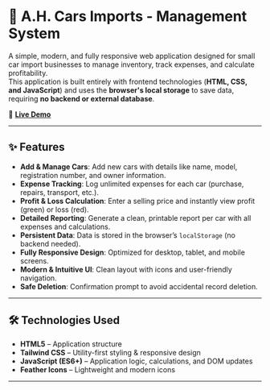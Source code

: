 # 🚗 A.H. Cars Imports - Management System

A simple, modern, and fully responsive web application designed for small car import businesses to manage inventory, track expenses, and calculate profitability.  
This application is built entirely with frontend technologies (**HTML, CSS, and JavaScript**) and uses the **browser's local storage** to save data, requiring **no backend or external database**.  

🔗 **[Live Demo](https://mmnayon00.github.io/A.H.-Cars-Imports--Management-System/)** <!-- Replace with your actual GitHub Pages link -->

---

## ✨ Features

- **Add & Manage Cars**: Add new cars with details like name, model, registration number, and owner information.  
- **Expense Tracking**: Log unlimited expenses for each car (purchase, repairs, transport, etc.).  
- **Profit & Loss Calculation**: Enter a selling price and instantly view profit (green) or loss (red).  
- **Detailed Reporting**: Generate a clean, printable report per car with all expenses and calculations.  
- **Persistent Data**: Data is stored in the browser’s `localStorage` (no backend needed).  
- **Fully Responsive Design**: Optimized for desktop, tablet, and mobile screens.  
- **Modern & Intuitive UI**: Clean layout with icons and user-friendly navigation.  
- **Safe Deletion**: Confirmation prompt to avoid accidental record deletion.  

---

## 🛠️ Technologies Used

- **HTML5** – Application structure  
- **Tailwind CSS** – Utility-first styling & responsive design  
- **JavaScript (ES6+)** – Application logic, calculations, and DOM updates  
- **Feather Icons** – Lightweight and modern icons  

---
